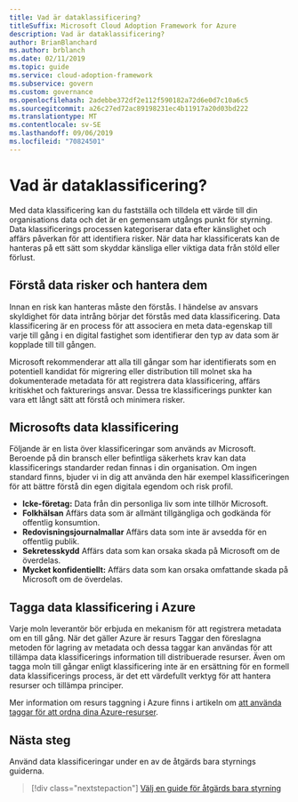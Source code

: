 ```yaml
---
title: Vad är dataklassificering?
titleSuffix: Microsoft Cloud Adoption Framework for Azure
description: Vad är dataklassificering?
author: BrianBlanchard
ms.author: brblanch
ms.date: 02/11/2019
ms.topic: guide
ms.service: cloud-adoption-framework
ms.subservice: govern
ms.custom: governance
ms.openlocfilehash: 2adebbe372df2e112f590182a72d6e0d7c10a6c5
ms.sourcegitcommit: a26c27ed72ac89198231ec4b11917a20d03bd222
ms.translationtype: MT
ms.contentlocale: sv-SE
ms.lasthandoff: 09/06/2019
ms.locfileid: "70824501"
---
```

<!-- markdownlint-disable MD026 -->

# <a name="what-is-data-classification"></a>Vad är dataklassificering?

Med data klassificering kan du fastställa och tilldela ett värde till din organisations data och det är en gemensam utgångs punkt för styrning. Data klassificerings processen kategoriserar data efter känslighet och affärs påverkan för att identifiera risker. När data har klassificerats kan de hanteras på ett sätt som skyddar känsliga eller viktiga data från stöld eller förlust.

## <a name="understand-data-risks-then-manage-them"></a>Förstå data risker och hantera dem

Innan en risk kan hanteras måste den förstås. I händelse av ansvars skyldighet för data intrång börjar det förstås med data klassificering. Data klassificering är en process för att associera en meta data-egenskap till varje till gång i en digital fastighet som identifierar den typ av data som är kopplade till till gången.

Microsoft rekommenderar att alla till gångar som har identifierats som en potentiell kandidat för migrering eller distribution till molnet ska ha dokumenterade metadata för att registrera data klassificering, affärs kritiskhet och fakturerings ansvar. Dessa tre klassificerings punkter kan vara ett långt sätt att förstå och minimera risker.

## <a name="microsofts-data-classification"></a>Microsofts data klassificering

Följande är en lista över klassificeringar som används av Microsoft. Beroende på din bransch eller befintliga säkerhets krav kan data klassificerings standarder redan finnas i din organisation. Om ingen standard finns, bjuder vi in dig att använda den här exempel klassificeringen för att bättre förstå din egen digitala egendom och risk profil.

- **Icke-företag:** Data från din personliga liv som inte tillhör Microsoft.
- **Folkhälsan** Affärs data som är allmänt tillgängliga och godkända för offentlig konsumtion.
- **Redovisningsjournalmallar** Affärs data som inte är avsedda för en offentlig publik.
- **Sekretesskydd** Affärs data som kan orsaka skada på Microsoft om de överdelas.
- **Mycket konfidentiellt:** Affärs data som kan orsaka omfattande skada på Microsoft om de överdelas.

## <a name="tagging-data-classification-in-azure"></a>Tagga data klassificering i Azure

Varje moln leverantör bör erbjuda en mekanism för att registrera metadata om en till gång. När det gäller Azure är resurs Taggar den föreslagna metoden för lagring av metadata och dessa taggar kan användas för att tillämpa data klassificerings information till distribuerade resurser. Även om tagga moln till gångar enligt klassificering inte är en ersättning för en formell data klassificerings process, är det ett värdefullt verktyg för att hantera resurser och tillämpa principer.

Mer information om resurs taggning i Azure finns i artikeln om [att använda taggar för att ordna dina Azure-resurser](/azure/azure-resource-manager/resource-group-using-tags).

## <a name="next-steps"></a>Nästa steg

Använd data klassificeringar under en av de åtgärds bara styrnings guiderna.

> [!div class="nextstepaction"]
> [Välj en guide för åtgärds bara styrning](../journeys/index.md)

